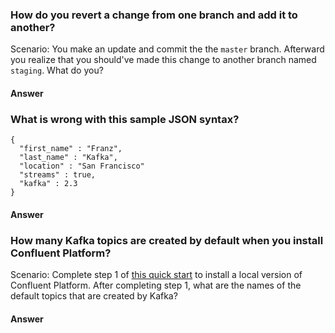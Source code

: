 ### How do you revert a change from one branch and add it to another?
Scenario: You make an update and commit the the `master` branch. Afterward you realize that you should've made this 
change to another branch named `staging`. What do you? 

#### Answer
<!-- Answer here -->

### What is wrong with this sample JSON syntax?

```
{
  "first_name" : "Franz",
  "last_name" : "Kafka",
  "location" : "San Francisco"
  "streams" : true,
  "kafka" : 2.3 
}
```

#### Answer
<!-- Answer here -->

### How many Kafka topics are created by default when you install Confluent Platform?

Scenario: Complete step 1 of [this quick start](https://docs.confluent.io/current/quickstart/ce-docker-quickstart.html) to 
install a local version of Confluent Platform. After completing step 1, what are the names of the default topics that 
are created by Kafka?
  
#### Answer
<!-- Answer here -->
